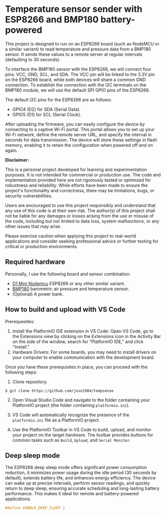 # Temperature sensor sender with ESP8266 and BMP180 battery-powered

This project is designed to run on an ESP8266 board (such as NodeMCU or a similar variant) to read temperature and pressure data from a BMP180 sensor. It sends these values to a remote server at regular intervals (defaulting to 30 seconds).

To interface the BMP180 sensor with the ESP8266, we will connect four pins: VCC, GND, SCL, and SDA. The VCC pin will be linked to the 3.3V pin on the ESP8266 board, while both devices will share a common GND connection. To establish the connection with the I2C terminals on the BMP180 module, we will use the default SPI GPIO pins of the ESP8266.

The default I2C pins for the ESP8266 are as follows:
* GPIO4 (D2) for SDA (Serial Data).
* GPIO5 (D1) for SCL (Serial Clock).

After uploading the firmware, you can easily configure the device by connecting to a captive Wi-Fi portal. This portal allows you to set up your Wi-Fi network, define the remote server URL, and specify the interval in seconds for data transmission. The device will store these settings in flash memory, enabling it to retain the configuration when powered off and on again.

**Disclaimer:**

This is a personal project developed for learning and experimentation purposes. It is not intended for commercial or production use. The code and implementation provided here are not rigorously tested or optimized for robustness and reliability. While efforts have been made to ensure the project's functionality and correctness, there may be limitations, bugs, or security vulnerabilities.

Users are encouraged to use this project responsibly and understand that any use of this code is at their own risk. The author(s) of this project shall not be liable for any damages or losses arising from the use or misuse of the code, including but not limited to data loss, system malfunctions, or any other issues that may arise.

Please exercise caution when applying this project to real-world applications and consider seeking professional advice or further testing for critical or production environments.

## Required hardware
Personally, I use the following board and sensor combination:
* [D1 Mini Nodemcu](https://www.az-delivery.de/en/products/d1-mini) ESP8266 or any other similar variant.
* [BMP180](https://www.az-delivery.de/en/products/azdelivery-gy-68-bmp180-barometrischer-sensor-luftdruck-modul-fur-arduino-und-raspberry-pi) barometric air pressure and temperature sensor.
* (Optional) A power bank.

## How to build and upload with VS Code

Prerequesites:
1. Install the PlatformIO IDE extension in VS Code: Open VS Code, go to the Extensions view by clicking on the Extensions icon in the Activity Bar on the side of the window, search for "PlatformIO IDE," and click "Install."
2. Hardware Drivers: For some boards, you may need to install drivers on your computer to enable communication with the development board.

Once you have these prerequisites in place, you can proceed with the following steps:

1. Clone repository.

```shell
$ git clone https://github.com/jose1984/tempsense
```

2. Open Visual Studio Code and navigate to the folder containing your PlatformIO project (the folder containing `platformio.ini`).

3. VS Code will automatically recognize the presence of the `platformio.ini` file as a PlatformIO project.

4. Use the PlatformIO Toolbar in VS Code to build, upload, and monitor your project on the target hardware. The toolbar provides buttons for common tasks such as `Build`, `Upload`, and `Serial Monitor`.

## Deep sleep mode

The ESP8266 deep sleep mode offers significant power consumption reduction, it minimizes power usage during the idle period (30 seconds by default), extends battery life, and enhances energy efficiency. The device can wake up at precise intervals, perform sensor readings, and quickly return to deep sleep, ensuring accurate scheduling and long-lasting battery performance. This makes it ideal for remote and battery-powered applications.

```c++
#define ENABLE_DEEP_SLEEP 1
```
